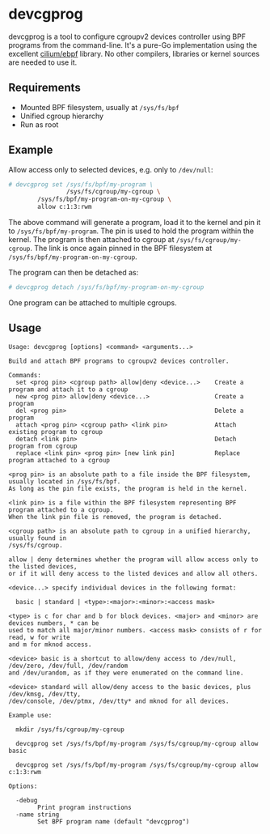 # devcgprog
devcgprog is a tool to configure cgroupv2 devices controller using BPF programs
from the command-line. It's a pure-Go implementation using the excellent
[cilium/ebpf](https://github.com/cilium/ebpf) library. No other compilers,
libraries or kernel sources are needed to use it.

## Requirements
- Mounted BPF filesystem, usually at `/sys/fs/bpf`
- Unified cgroup hierarchy
- Run as root

## Example
Allow access only to selected devices, e.g. only to `/dev/null`:

```bash
# devcgprog set /sys/fs/bpf/my-program \
                /sys/fs/cgroup/my-cgroup \
		/sys/fs/bpf/my-program-on-my-cgroup \
		allow c:1:3:rwm
```

The above command will generate a program, load it to the kernel and pin it
to `/sys/fs/bpf/my-program`. The pin is used to hold the program within the kernel.
The program is then attached to cgroup at `/sys/fs/cgroup/my-cgroup`. The link is
once again pinned in the BPF filesystem at `/sys/fs/bpf/my-program-on-my-cgroup`.

The program can then be detached as:

```bash
# devcgprog detach /sys/fs/bpf/my-program-on-my-cgroup
```

One program can be attached to multiple cgroups.

## Usage
```
Usage: devcgprog [options] <command> <arguments...>

Build and attach BPF programs to cgroupv2 devices controller.

Commands:
  set <prog pin> <cgroup path> allow|deny <device...>    Create a program and attach it to a cgroup
  new <prog pin> allow|deny <device...>                  Create a program
  del <prog pin>                                         Delete a program
  attach <prog pin> <cgroup path> <link pin>             Attach existing program to cgroup
  detach <link pin>                                      Detach program from cgroup
  replace <link pin> <prog pin> [new link pin]           Replace program attached to a cgroup

<prog pin> is an absolute path to a file inside the BPF filesystem, usually located in /sys/fs/bpf.
As long as the pin file exists, the program is held in the kernel.

<link pin> is a file within the BPF filesystem representing BPF program attached to a cgroup.
When the link pin file is removed, the program is detached.

<cgroup path> is an absolute path to cgroup in a unified hierarchy, usually found in
/sys/fs/cgroup.

allow | deny determines whether the program will allow access only to the listed devices,
or if it will deny access to the listed devices and allow all others.

<device...> specify individual devices in the following format:

  basic | standard | <type>:<major>:<minor>:<access mask>

<type> is c for char and b for block devices. <major> and <minor> are devices numbers, * can be
used to match all major/minor numbers. <access mask> consists of r for read, w for write
and m for mknod access.

<device> basic is a shortcut to allow/deny access to /dev/null, /dev/zero, /dev/full, /dev/random
and /dev/urandom, as if they were enumerated on the command line.

<device> standard will allow/deny access to the basic devices, plus /dev/kmsg, /dev/tty,
/dev/console, /dev/ptmx, /dev/tty* and mknod for all devices.

Example use:

  mkdir /sys/fs/cgroup/my-cgroup

  devcgprog set /sys/fs/bpf/my-program /sys/fs/cgroup/my-cgroup allow basic

  devcgprog set /sys/fs/bpf/my-program /sys/fs/cgroup/my-cgroup allow c:1:3:rwm

Options:

  -debug
    	Print program instructions
  -name string
    	Set BPF program name (default "devcgprog")
```
